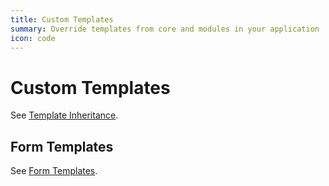 ```yaml
---
title: Custom Templates
summary: Override templates from core and modules in your application
icon: code
---
```

# Custom Templates

See [Template Inheritance](../templates).

## Form Templates

See [Form Templates](../forms/form_templates).